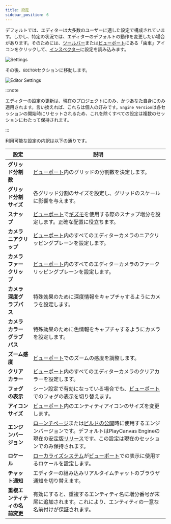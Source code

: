 ```yaml
---
title: 設定
sidebar_position: 6
---
```


デフォルトでは、エディターは大多数のユーザーに適した設定で構成されています。しかし、特定の状況では、エディターのデフォルトの動作を変更したい場合があります。そのためには、[ツールバー](../toolbar)または[ビューポート](../viewport)にある「歯車」アイコンをクリックして、[インスペクター](../inspector)に設定を読み込みます。

![Settings](/img/user-manual/editor/toolbar/settings.png)

その後、`EDITOR`セクションに移動します。

![Editor Settings](/img/user-manual/editor/settings/editor-settings.png)

:::note

エディターの設定の更新は、現在のプロジェクトにのみ、かつあなた自身にのみ適用されます。言い換えれば、これらは個人の好みです。`Engine Version`は各セッションの開始時にリセットされるため、これを除くすべての設定は複数のセッションにわたって保持されます。

:::

利用可能な設定の内訳は以下の通りです。

| 設定                          | 説明 |
| -------------------------------- | ----------- |
| **グリッド分割数**               | [ビューポート](../viewport)内のグリッドの分割数を決定します。 |
| **グリッド分割サイズ**           | 各グリッド分割のサイズを設定し、グリッドのスケールに影響を与えます。 |
| **スナップ**                         | [ビューポート](../viewport)で[ギズモ](../viewport#gizmos)を使用する際のスナップ増分を設定します。正確な配置に役立ちます。 |
| **カメラニアクリップ**             | [ビューポート](../viewport)内のすべてのエディターカメラのニアクリッピングプレーンを設定します。 |
| **カメラファークリップ**              | [ビューポート](../viewport)内のすべてのエディターカメラのファークリッピングプレーンを設定します。 |
| **カメラ深度グラブパス**        | 特殊効果のために深度情報をキャプチャするようにカメラを設定します。 |
| **カメラカラーグラブパス**        | 特殊効果のために色情報をキャプチャするようにカメラを設定します。 |
| **ズーム感度**             | [ビューポート](../viewport)でのズームの感度を調整します。 |
| **クリアカラー**                  | [ビューポート](../viewport)内のすべてのエディターカメラのクリアカラーを設定します。 |
| **フォグの表示**                     | シーン設定で有効になっている場合でも、[ビューポート](../viewport)でのフォグの表示を切り替えます。 |
| **アイコンサイズ**                   | [ビューポート](../viewport)内のエンティティアイコンのサイズを変更します。 |
| **エンジンバージョン**               | [ローンチページ](../../launch-page)または[ビルドの公開](../../../publishing/web/playcanvas-hosting#publishing-a-new-build)時に使用するエンジンバージョンです。デフォルトはPlayCanvas Engineの現在の[安定版リリース](https://github.com/playcanvas/engine/releases)です。この設定は現在のセッションでのみ保持されます。 |
| **ロケール**                       | [ローカライズシステム](../../../user-interface/localization)が[ビューポート](../viewport)での表示に使用するロケールを設定します。 |
| **チャット通知**           | エディターの組み込みリアルタイムチャットのブラウザ通知を切り替えます。 |
| **重複エンティティの名前変更**   | 有効にすると、重複するエンティティ名に増分番号が末尾に追加されます。これにより、エンティティの一意な名前付けが保証されます。 |
